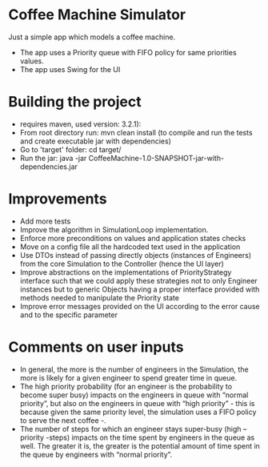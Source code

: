 Coffee Machine Simulator
========================
Just a simple app which models a coffee machine. 

- The app uses a Priority queue with FIFO policy for same priorities values.
- The app uses Swing for the UI

Building the project
========================

- requires maven, used version: 3.2.1):
- From root directory run: mvn clean install (to compile and run the tests and create executable jar with dependencies)
- Go to 'target' folder:  cd target/
- Run the jar: java -jar CoffeeMachine-1.0-SNAPSHOT-jar-with-dependencies.jar


Improvements
========================

- Add more tests
- Improve the algorithm in SimulationLoop implementation.
- Enforce more preconditions on values and application states checks 
- Move on a config file all the hardcoded text used in the application
- Use DTOs instead of passing directly objects (instances of Engineers) from the core Simulation to the Controller (hence the UI layer)
- Improve abstractions on the implementations of PriorityStrategy interface such that we could apply these strategies not to only Engineer instances but to generic Objects having a proper interface provided with methods needed to manipulate the Priority state
- Improve error messages provided on the UI according to the error cause and to the specific parameter

Comments on user inputs
========================

- In general, the more is the number of engineers in the Simulation, the more is likely for a given engineer to spend greater time in queue.
- The high priority probability (for an engineer is the probability to become super busy) impacts on the engineers in queue with “normal priority”, but also on the engineers in queue with “high priority” - this is because given the same priority level, the simulation uses a FIFO policy to serve the next coffee -.
- The number of steps for which an engineer stays super-busy (high – priority -steps) impacts on the time spent by engineers in the queue as well. The greater it is, the greater is the potential amount of time spent in the queue by engineers with “normal priority”.
